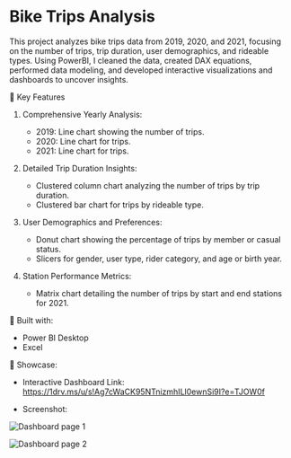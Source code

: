 # Bike Trips Analysis
This project analyzes bike trips data from 2019, 2020, and 2021, focusing on the number of trips, trip duration, user demographics, and rideable types. Using PowerBI, I cleaned the data, created DAX equations, performed data modeling, and developed interactive visualizations and dashboards to uncover insights.

📌 Key Features

1. Comprehensive Yearly Analysis:
   - 2019: Line chart showing the number of trips.
   - 2020: Line chart for trips.
   - 2021: Line chart for trips.

2. Detailed Trip Duration Insights:
   - Clustered column chart analyzing the number of trips by trip duration.
   - Clustered bar chart for trips by rideable type.

3. User Demographics and Preferences:
   - Donut chart showing the percentage of trips by member or casual status.
   - Slicers for gender, user type, rider category, and age or birth year.

4. Station Performance Metrics:
   - Matrix chart detailing the number of trips by start and end stations for 2021.


📌 Built with:

- Power BI Desktop
- Excel


📌 Showcase:

- Interactive Dashboard Link: https://1drv.ms/u/s!Ag7cWaCK95NTnizmhILl0ewnSi9I?e=TJOW0f
  
- Screenshot:

![Dashboard page 1](https://github.com/AseelMal/Bike-Trips-Analysis/assets/156844897/db8d17c5-6ae0-4f6d-80e5-ecc92f0dca05)



![Dashboard page 2](https://github.com/AseelMal/Bike-Trips-Analysis/assets/156844897/78eb6164-b4dd-4baf-9b32-4783e3ad6416)

